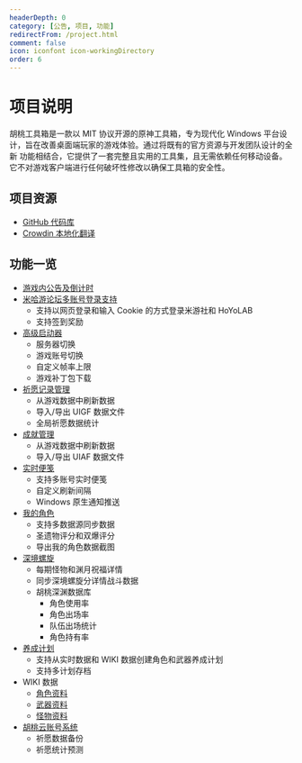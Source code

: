 ```yaml
---
headerDepth: 0
category: [公告, 项目, 功能]
redirectFrom: /project.html
comment: false
icon: iconfont icon-workingDirectory
order: 6
---
```


# 项目说明

胡桃工具箱是一款以 MIT 协议开源的原神工具箱，专为现代化 Windows 平台设计，旨在改善桌面端玩家的游戏体验。通过将既有的官方资源与开发团队设计的全新
功能相结合，它提供了一套完整且实用的工具集，且无需依赖任何移动设备。它不对游戏客户端进行任何破坏性修改以确保工具箱的安全性。

## 项目资源

- [GitHub 代码库](https://github.com/DGP-Studio/Snap.Hutao)
- [Crowdin 本地化翻译](https://translate.hut.ao/)

## 功能一览

- [游戏内公告及倒计时](features/dashboard.md)
- [米哈游论坛多账号登录支持](features/mhy-account-switch.md)
  - 支持以网页登录和输入 Cookie 的方式登录米游社和 HoYoLAB
  - 支持签到奖励
- [高级启动器](features/game-launcher.md)
  - 服务器切换
  - 游戏账号切换
  - 自定义帧率上限
  - 游戏补丁包下载
- [祈愿记录管理](features/wish-export.md)
  - 从游戏数据中刷新数据
  - 导入/导出 UIGF 数据文件
  - 全局祈愿数据统计
- [成就管理](features/achievements.md)
  - 从游戏数据中刷新数据
  - 导入/导出 UIAF 数据文件
- [实时便笺](features/real-time-notes.md)
  - 支持多账号实时便笺
  - 自定义刷新间隔
  - Windows 原生通知推送
- [我的角色](features/character-data.md)
  - 支持多数据源同步数据
  - 圣遗物评分和双爆评分
  - 导出我的角色数据截图
- [深境螺旋](features/hutao-API.md)
  - 每期怪物和渊月祝福详情
  - 同步深境螺旋分详情战斗数据
  - 胡桃深渊数据库
    - 角色使用率
    - 角色出场率
    - 队伍出场统计
    - 角色持有率
- [养成计划](features/develop-plan.md)
  - 支持从实时数据和 WIKI 数据创建角色和武器养成计划
  - 支持多计划存档
- WIKI 数据
  - [角色资料](features/character-wiki.md)
  - [武器资料](features/weapon-wiki.md)
  - [怪物资料](features/monster-wiki.md)
- [胡桃云账号系统](features/hutao-settings#胡桃帐号)
  - 祈愿数据备份
  - 祈愿统计预测
